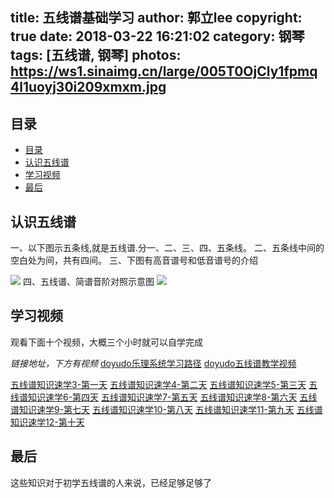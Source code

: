 title: 五线谱基础学习
author: 郭立lee
copyright: true
date: 2018-03-22 16:21:02
category: 钢琴
tags: [五线谱, 钢琴]
photos: https://ws1.sinaimg.cn/large/005T0OjCly1fpmq4l1uoyj30i209xmxm.jpg
---


## 目录

<!-- TOC depthFrom:2 depthTo:6 withLinks:1 updateOnSave:1 orderedList:0 -->

- [目录](#目录)
- [认识五线谱](#认识五线谱)
- [学习视频](#学习视频)
- [最后](#最后)

<!-- /TOC -->

## 认识五线谱

一、以下图示五条线,就是五线谱.分一、二、三、四、五条线。
二、五条线中间的空白处为间，共有四间。
三、下图有高音谱号和低音谱号的介绍

![](https://ws1.sinaimg.cn/large/005T0OjCly1fploka992dj30dw056aae.jpg)
四、五线谱、简谱音阶对照示意图
![](https://ws1.sinaimg.cn/large/005T0OjCly1fplomu6fsvj30jg02s74l.jpg)

## 学习视频

观看下面十个视频，大概三个小时就可以自学完成

*链接地址，下方有视频*
[doyudo乐理系统学习路径](http://doyoudo.com/learn/%E4%B9%90%E7%90%86)
[doyudo五线谱教学视频](http://doyoudo.com/p/5001119.html)


[五线谱知识速学3-第一天](http://v.youku.com/v_show/id_XOTI0NTQ0NDA=.html)
[五线谱知识速学4-第二天](http://v.youku.com/v_show/id_XOTI0NTQ0ODQ=.html?from=y1.2-1-87.3.1-2.1-1-1-0)
[五线谱知识速学5-第三天](http://v.youku.com/v_show/id_XOTI0NTQ1MjA=.html?from=y1.2-1-87.3.1-2.1-1-1-0)
[五线谱知识速学6-第四天](http://v.youku.com/v_show/id_XOTI0NTQ1ODA=.html?from=y1.2-1-87.3.1-2.1-1-1-0)
[五线谱知识速学7-第五天](http://v.youku.com/v_show/id_XOTI0NTQ1MjA=.html?from=y1.2-1-87.3.1-2.1-1-1-0)
[五线谱知识速学8-第六天](http://v.youku.com/v_show/id_XOTI0NTI3MDg=.html?from=y1.2-1-87.3.1-2.1-1-1-0)
[五线谱知识速学9-第七天](http://v.youku.com/v_show/id_XOTI0NTQ2ODg=.html?from=y1.2-1-87.3.1-2.1-1-1-0)
[五线谱知识速学10-第八天](http://v.youku.com/v_show/id_XOTI0NTQ3Njg=.html?from=y1.2-1-87.3.1-2.1-1-1-0)
[五线谱知识速学11-第九天](http://v.youku.com/v_show/id_XOTI0NTQ4MDQ=.html?from=y1.2-1-87.3.8-2.1-1-1-7)
[五线谱知识速学12-第十天](http://v.youku.com/v_show/id_XOTI0NTQ4MzY=.html?from=y1.2-1-87.3.1-2.1-1-1-0)

## 最后

这些知识对于初学五线谱的人来说，已经足够足够了
